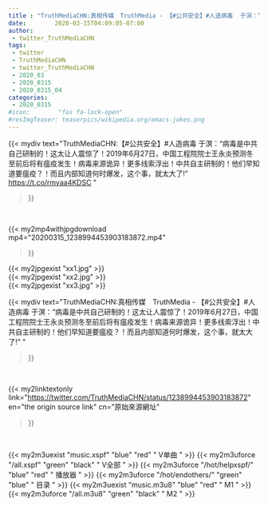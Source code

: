```yaml
---
title : "TruthMediaCHN:真相传媒　TruthMedia - 【#公共安全】#人造病毒  于溟：“病毒是中共自己研制的！这太让人震惊了！2019年6月27日，中国工程院院士王永炎预测冬至前后将有瘟疫发生！病毒来源诡异！更多线索浮出！中共自主研制的！他们早知道要瘟疫？！而且内部知道何时爆发，这个事，就太大了!” "
date:        2020-03-15T04:09:05-07:00
author:
 - twitter_TruthMediaCHN
tags:
 - twitter
 - TruthMediaCHN
 - twitter_TruthMediaCHN
 - 2020_03
 - 2020_0315
 - 2020_0315_04
categories:
 - 2020_0315
#icon:        "fas fa-lock-open"
#resImgTeaser: teaserpics/wikipedia.org/emacs-jokes.png
---
```


{{< mydiv text="TruthMediaCHN:【#公共安全】#人造病毒  于溟：“病毒是中共自己研制的！这太让人震惊了！2019年6月27日，中国工程院院士王永炎预测冬至前后将有瘟疫发生！病毒来源诡异！更多线索浮出！中共自主研制的！他们早知道要瘟疫？！而且内部知道何时爆发，这个事，就太大了!” https://t.co/rmvaa4KDSC "
>}}
<br>


{{< my2mp4withjpgdownload mp4="20200315_1238994453903183872.mp4"
>}}

{{< my2jpgexist "xx1.jpg" >}}<br>
{{< my2jpgexist "xx2.jpg" >}}<br>
{{< my2jpgexist "xx3.jpg" >}}<br>



{{< mydiv text="TruthMediaCHN:真相传媒　TruthMedia - 【#公共安全】#人造病毒  于溟：“病毒是中共自己研制的！这太让人震惊了！2019年6月27日，中国工程院院士王永炎预测冬至前后将有瘟疫发生！病毒来源诡异！更多线索浮出！中共自主研制的！他们早知道要瘟疫？！而且内部知道何时爆发，这个事，就太大了!” "
>}}
<br>

{{< my2linktextonly link="https://twitter.com/TruthMediaCHN/status/1238994453903183872"
en="the origin source link" cn="原始來源網址"
>}}


<br>

{{< my2m3uexist "music.xspf"        "blue"   "red"    " V单曲 " >}} {{< my2m3uforce "/all.xspf"         "green"  "black"  " V全部 " >}} {{< my2m3uforce "/hot/helpxspf/"    "blue"   "red"    " 播放器 " >}} {{< my2m3uforce "/hot/endothers/"   "green"  "blue"   " 目录 " >}} {{< my2m3uexist "music.m3u8"        "blue"   "red"    " M1 " >}} {{< my2m3uforce "/all.m3u8"         "green"  "black"  " M2 " >}} 
